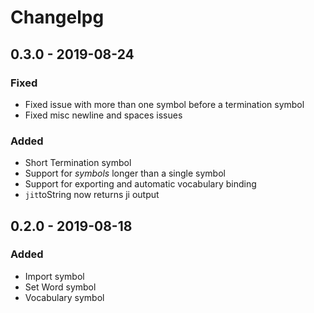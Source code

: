 # Changelpg

## 0.3.0 - 2019-08-24

### Fixed

* Fixed issue with more than one symbol before a termination symbol
* Fixed misc newline and spaces issues

### Added

* Short Termination symbol
* Support for _symbols_ longer than a single symbol
* Support for exporting and automatic vocabulary binding
* `jit`toString now returns ji output



## 0.2.0 - 2019-08-18

### Added

* Import symbol
* Set Word symbol
* Vocabulary symbol




